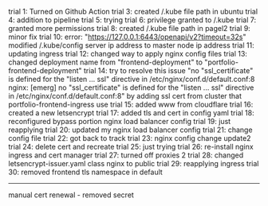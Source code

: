 trial 1: Turned on Github Action
trial 3: created /.kube file path in ubuntu
trial 4: addition to pipeline
trial 5: trying
trial 6: privilege granted to /.kube
trial 7: granted more permissions
trial 8: created /.kube file path in pagel2
trial 9: minor fix
trial 10: error: "https://127.0.0.1:6443/openapi/v2?timeout=32s" modified /.kube/config server ip address to master node ip address
trial 11: updating ingress
trial 12: changed way to apply nginx config files
trial 13: changed deployment name from "frontend-deployment" to "portfolio-frontend-deployment" 
trial 14: try to resolve this issue "no "ssl_certificate" is defined for the "listen ... ssl" directive in /etc/nginx/conf.d/default.conf:8
nginx: [emerg] no "ssl_certificate" is defined for the "listen ... ssl" directive in /etc/nginx/conf.d/default.conf:8" by adding ssl cert from cluster that portfolio-frontend-ingress use
trial 15: added www from cloudflare
trial 16: created a new letsencrypt
trial 17: added tls and cert in config yaml
trial 18: reconfigured bypass portion nginx load balancer config
trial 19: just reapplying
trial 20: updated my nginx load balancer config
trial 21: change config file
trial 22: got back to track
trial 23: nginx config change update2
trial 24: delete cert and recreate
trial 25: just trying
trial 26: re-install nginx ingress and cert manager
trial 27: turned off proxies 2
trial 28: changed letsencrypt-issuer.yaml class nginx to public
trial 29: reapplying ingress
trial 30: removed frontend tls namespace in default

----

manual cert renewal - removed secret